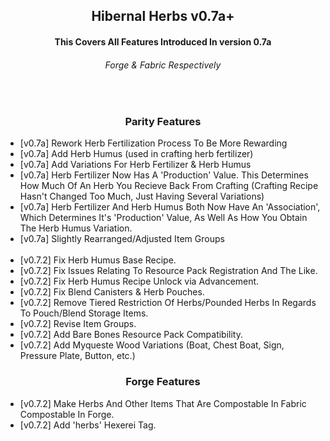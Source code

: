<div align="center">
  
  <h2> Hibernal Herbs v0.7a+ </h2>

  <h4> This Covers All Features Introduced In version 0.7a </h4>
  <h6> Forge & Fabric Respectively </h6>
  
  <br>
  
  <h3> Parity Features </h3>

</div>

<ul>
  <li> [v0.7a] Rework Herb Fertilization Process To Be More Rewarding </li>
  <li> [v0.7a] Add Herb Humus (used in crafting herb fertilizer) </li>
  <li> [v0.7a] Add Variations For Herb Fertilizer & Herb Humus </li>
  <li> [v0.7a] Herb Fertilizer Now Has A 'Production' Value. This Determines How Much Of An Herb You Recieve Back From Crafting (Crafting Recipe Hasn't Changed Too Much, Just Having Several Variations) </li>
  <li> [v0.7a] Herb Fertilizer And Herb Humus Both Now Have An 'Association', Which Determines It's 'Production' Value, As Well As How You Obtain The Herb Humus Variation. </li>
  <li> [v0.7a] Slightly Rearranged/Adjusted Item Groups </li>
  
  <br>
  
  <li> [v0.7.2] Fix Herb Humus Base Recipe. </li>
  <li> [v0.7.2] Fix Issues Relating To Resource Pack Registration And The Like. </li>
  <li> [v0.7.2] Fix Herb Humus Recipe Unlock via Advancement. </li>
  <li> [v0.7.2] Fix Blend Canisters & Herb Pouches. </li>
  <li> [v0.7.2] Remove Tiered Restriction Of Herbs/Pounded Herbs In Regards To Pouch/Blend Storage Items. </li>
  <li> [v0.7.2] Revise Item Groups. </li>
  <li> [v0.7.2] Add Bare Bones Resource Pack Compatibility. </li>
  <li> [v0.7.2] Add Myqueste Wood Variations (Boat, Chest Boat, Sign, Pressure Plate, Button, etc.) </li>
</ul>

<div align="center">

  <h3> Forge Features </h3>

</div>

<ul>
  <li> [v0.7.2] Make Herbs And Other Items That Are Compostable In Fabric Compostable In Forge. </li>
  <li> [v0.7.2] Add 'herbs' Hexerei Tag. </li>
</ul>

